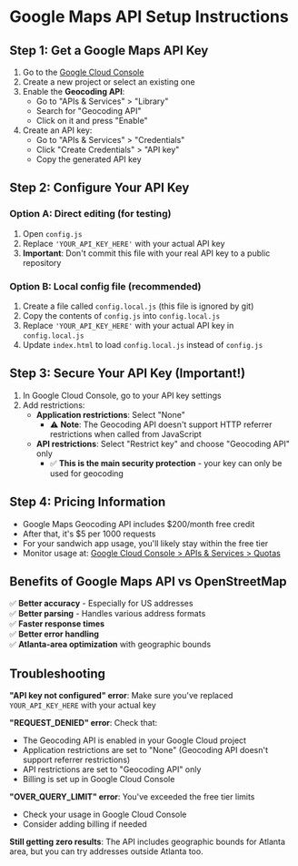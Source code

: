 # Google Maps API Setup Instructions

## Step 1: Get a Google Maps API Key

1. Go to the [Google Cloud Console](https://console.cloud.google.com/)
2. Create a new project or select an existing one
3. Enable the **Geocoding API**:
   - Go to "APIs & Services" > "Library"
   - Search for "Geocoding API"
   - Click on it and press "Enable"
4. Create an API key:
   - Go to "APIs & Services" > "Credentials"
   - Click "Create Credentials" > "API key"
   - Copy the generated API key

## Step 2: Configure Your API Key

### Option A: Direct editing (for testing)
1. Open `config.js`
2. Replace `'YOUR_API_KEY_HERE'` with your actual API key
3. **Important**: Don't commit this file with your real API key to a public repository

### Option B: Local config file (recommended)
1. Create a file called `config.local.js` (this file is ignored by git)
2. Copy the contents of `config.js` into `config.local.js`
3. Replace `'YOUR_API_KEY_HERE'` with your actual API key in `config.local.js`
4. Update `index.html` to load `config.local.js` instead of `config.js`

## Step 3: Secure Your API Key (Important!)

1. In Google Cloud Console, go to your API key settings
2. Add restrictions:
   - **Application restrictions**: Select "None"
     - ⚠️ **Note**: The Geocoding API doesn't support HTTP referrer restrictions when called from JavaScript
   - **API restrictions**: Select "Restrict key" and choose "Geocoding API" only
     - ✅ **This is the main security protection** - your key can only be used for geocoding

## Step 4: Pricing Information

- Google Maps Geocoding API includes $200/month free credit
- After that, it's $5 per 1000 requests
- For your sandwich app usage, you'll likely stay within the free tier
- Monitor usage at: [Google Cloud Console > APIs & Services > Quotas](https://console.cloud.google.com/apis/api/geocoding-backend.googleapis.com/quotas)

## Benefits of Google Maps API vs OpenStreetMap

✅ **Better accuracy** - Especially for US addresses  
✅ **Better parsing** - Handles various address formats  
✅ **Faster response times**  
✅ **Better error handling**  
✅ **Atlanta-area optimization** with geographic bounds  

## Troubleshooting

**"API key not configured" error**: Make sure you've replaced `YOUR_API_KEY_HERE` with your actual key

**"REQUEST_DENIED" error**: Check that:
- The Geocoding API is enabled in your Google Cloud project
- Application restrictions are set to "None" (Geocoding API doesn't support referrer restrictions)
- API restrictions are set to "Geocoding API" only
- Billing is set up in Google Cloud Console

**"OVER_QUERY_LIMIT" error**: You've exceeded the free tier limits
- Check your usage in Google Cloud Console
- Consider adding billing if needed

**Still getting zero results**: The API includes geographic bounds for Atlanta area, but you can try addresses outside Atlanta too.